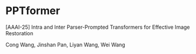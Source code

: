 # PPTformer
[AAAI-25] Intra and Inter Parser-Prompted Transformers for Effective Image Restoration

Cong Wang, Jinshan Pan, Liyan Wang, Wei Wang
